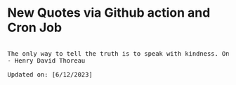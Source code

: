 # New Quotes via Github action and Cron Job

<pre>
<!-- #quote -->
The only way to tell the truth is to speak with kindness. Only the words of a loving man can be heard.
- Henry David Thoreau

Updated on: [6/12/2023]
<!-- #quoteEnd -->
</pre>
